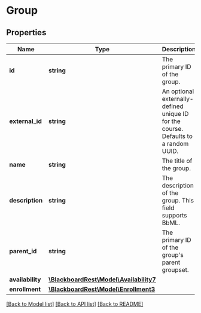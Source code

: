# Group

## Properties
Name | Type | Description | Notes
------------ | ------------- | ------------- | -------------
**id** | **string** | The primary ID of the group. | 
**external_id** | **string** | An optional externally-defined unique ID for the course. Defaults to a random UUID. | 
**name** | **string** | The title of the group. | 
**description** | **string** | The description of the group. This field supports BbML. | [optional] 
**parent_id** | **string** | The primary ID of the group&#39;s parent groupset. | [optional] 
**availability** | [**\BlackboardRest\Model\Availability7**](Availability7.md) |  | [optional] 
**enrollment** | [**\BlackboardRest\Model\Enrollment3**](Enrollment3.md) |  | [optional] 

[[Back to Model list]](../README.md#documentation-for-models) [[Back to API list]](../README.md#documentation-for-api-endpoints) [[Back to README]](../README.md)


